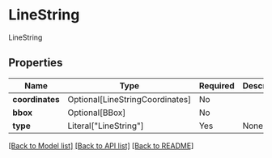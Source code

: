 # LineString

LineString

## Properties
| Name | Type | Required | Description |
| ------------ | ------------- | ------------- | ------------- |
**coordinates** | Optional[LineStringCoordinates] | No |  |
**bbox** | Optional[BBox] | No |  |
**type** | Literal["LineString"] | Yes | None |


[[Back to Model list]](../../../../README.md#models-v1-link) [[Back to API list]](../../../../README.md#apis-v1-link) [[Back to README]](../../../../README.md)
